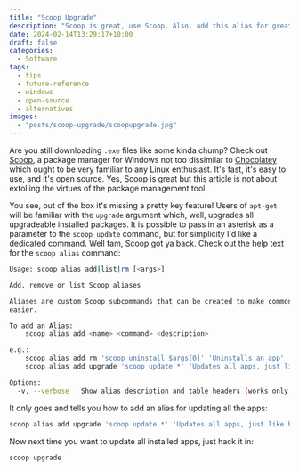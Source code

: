 ```yaml
---
title: "Scoop Upgrade"
description: "Scoop is great, use Scoop. Also, add this alias for great justice."
date: 2024-02-14T13:29:17+10:00
draft: false
categories:
  - Software
tags:
  - tips
  - future-reference
  - windows
  - open-source
  - alternatives
images:
  - "posts/scoop-upgrade/scoopupgrade.jpg"
---
```

Are you still downloading `.exe` files like some kinda chump? Check out [Scoop](https://scoop.sh), a package manager for Windows not too dissimilar to [Chocolatey](https://chocolatey.org) which ought to be very familiar to any Linux enthusiast. It's fast, it's easy to use, and it's open source. Yes, Scoop is great but this article is not about extolling the virtues of the package management tool.

<!--more-->
You see, out of the box it's missing a pretty key feature! Users of `apt-get` will be familiar with the `upgrade` argument which, well, upgrades all upgradeable installed packages. It is possible to pass in an asterisk as a parameter to the `scoop update` command, but for simplicity I'd like a dedicated command. Well fam, Scoop got ya back. Check out the help text for the `scoop alias` command:

``` bash
Usage: scoop alias add|list|rm [<args>]

Add, remove or list Scoop aliases

Aliases are custom Scoop subcommands that can be created to make common tasks
easier.

To add an Alias:
    scoop alias add <name> <command> <description>

e.g.:
    scoop alias add rm 'scoop uninstall $args[0]' 'Uninstalls an app'
    scoop alias add upgrade 'scoop update *' 'Updates all apps, just like brew or apt'

Options:
  -v, --verbose   Show alias description and table headers (works only for 'list')
```

It only goes and tells you how to add an alias for updating all the apps:

``` bash
scoop alias add upgrade 'scoop update *' 'Updates all apps, just like brew or apt'
```

Now next time you want to update all installed apps, just hack it in:

``` bash
scoop upgrade
```